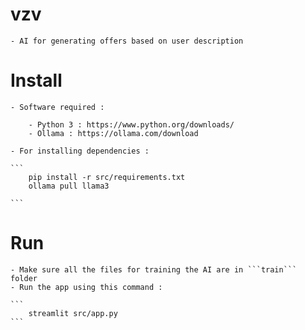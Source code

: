 # vzv
    - AI for generating offers based on user description

# Install
    - Software required :
    
        - Python 3 : https://www.python.org/downloads/
        - Ollama : https://ollama.com/download

    - For installing dependencies :

    ```
        pip install -r src/requirements.txt
        ollama pull llama3

    ```

# Run
    - Make sure all the files for training the AI are in ```train``` folder
    - Run the app using this command :

    ```
        streamlit src/app.py 
    ```

